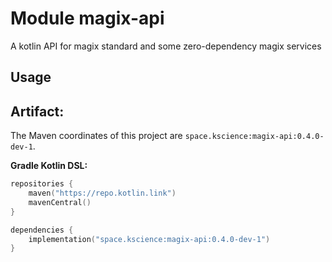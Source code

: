 # Module magix-api

A kotlin API for magix standard and some zero-dependency magix services

## Usage

## Artifact:

The Maven coordinates of this project are `space.kscience:magix-api:0.4.0-dev-1`.

**Gradle Kotlin DSL:**
```kotlin
repositories {
    maven("https://repo.kotlin.link")
    mavenCentral()
}

dependencies {
    implementation("space.kscience:magix-api:0.4.0-dev-1")
}
```
